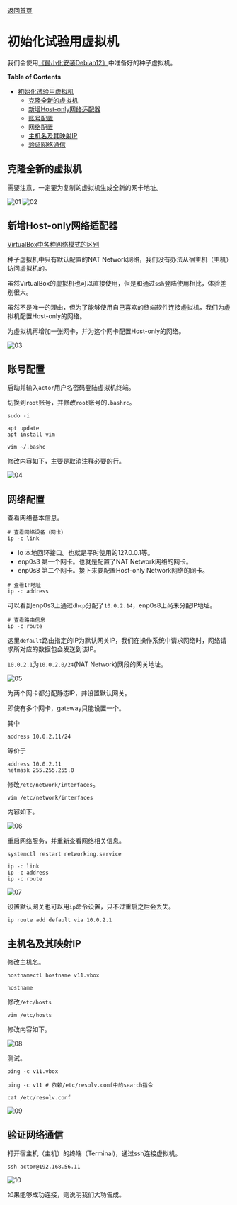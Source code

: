 [返回首页](../../README.md)

# 初始化试验用虚拟机

我们会使用[《最小化安装Debian12》](../virtualbox-minium-debian12/index.md)中准备好的种子虚拟机。

<!-- markdown-toc start - Don't edit this section. Run M-x markdown-toc-refresh-toc -->
**Table of Contents**

- [初始化试验用虚拟机](#初始化试验用虚拟机)
    - [克隆全新的虚拟机](#克隆全新的虚拟机)
    - [新增Host-only网络适配器](#新增host-only网络适配器)
    - [账号配置](#账号配置)
    - [网络配置](#网络配置)
    - [主机名及其映射IP](#主机名及其映射ip)
    - [验证网络通信](#验证网络通信)

<!-- markdown-toc end -->


## 克隆全新的虚拟机

需要注意，一定要为复制的虚拟机生成全新的网卡地址。

![01](images/01.png "01")
![02](images/02.png "02")

## 新增Host-only网络适配器

[VirtualBox中各种网络模式的区别](https://www.virtualbox.org/manual/UserManual.html#networkingmodes)

种子虚拟机中只有默认配置的NAT Network网络，我们没有办法从宿主机（主机）访问虚拟机的。

虽然VirtualBox的虚拟机也可以直接使用，但是和通过`ssh`登陆使用相比，体验差别很大。

虽然不是唯一的理由，但为了能够使用自己喜欢的终端软件连接虚拟机，我们为虚拟机配置Host-only的网络。

为虚拟机再增加一张网卡，并为这个网卡配置Host-only的网络。

![03](images/03.png "03")


## 账号配置

启动并输入`actor`用户名密码登陆虚拟机终端。

切换到`root`账号，并修改`root`账号的`.bashrc`。

```shell
sudo -i

apt update
apt install vim

vim ~/.bashc
```

修改内容如下，主要是取消注释必要的行。

![04](images/04.png "04")

## 网络配置

查看网络基本信息。

```shell
# 查看网络设备（网卡）
ip -c link
```

- lo 本地回环接口。也就是平时使用的127.0.0.1等。
- enp0s3 第一个网卡。也就是配置了NAT Network网络的网卡。
- enp0s8 第二个网卡。接下来要配置Host-only Network网络的网卡。

```shell
# 查看IP地址
ip -c address

```

可以看到enp0s3上通过`dhcp`分配了`10.0.2.14`，enp0s8上尚未分配IP地址。

```shell
# 查看路由信息
ip -c route
```

这里`default`路由指定的IP为默认网关IP，我们在操作系统中请求网络时，网络请求所对应的数据包会发送到该IP。

`10.0.2.1`为`10.0.2.0/24`(NAT Network)网段的网关地址。

![05](images/05.png "05")

为两个网卡都分配静态IP，并设置默认网关。

即使有多个网卡，gateway只能设置一个。

其中

```shell
address 10.0.2.11/24
```

等价于

```shell
address 10.0.2.11
netmask 255.255.255.0
```

修改`/etc/network/interfaces`。

```shell
vim /etc/network/interfaces
```

内容如下。

![06](images/06.png "06")

重启网络服务，并重新查看网络相关信息。

```shell
systemctl restart networking.service

ip -c link
ip -c address
ip -c route
```

![07](images/07.png "07")

设置默认网关也可以用`ip`命令设置，只不过重启之后会丢失。

```shell
ip route add default via 10.0.2.1
```

## 主机名及其映射IP

修改主机名。

```shell
hostnamectl hostname v11.vbox

hostname
```

修改`/etc/hosts`

```shell
vim /etc/hosts
```

修改内容如下。

![08](images/08.png "08")

测试。

```shell
ping -c v11.vbox

ping -c v11 # 依赖/etc/resolv.conf中的search指令

cat /etc/resolv.conf
```

![09](images/09.png "09")

## 验证网络通信

打开宿主机（主机）的终端（Terminal)，通过ssh连接虚拟机。

```shell
ssh actor@192.168.56.11
```

![10](images/10.png "10")

如果能够成功连接，则说明我们大功告成。
